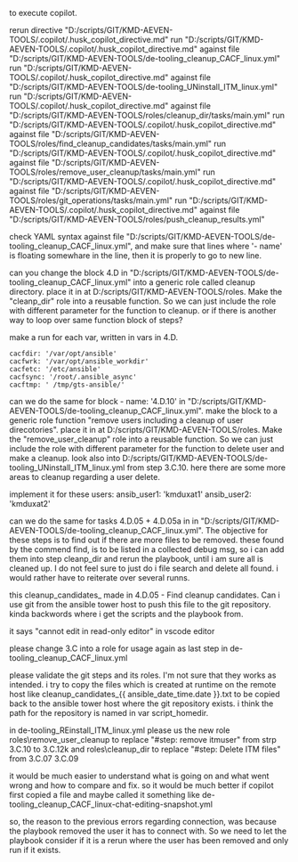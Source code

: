 
to execute copilot.

rerun directive  "D:/scripts/GIT/KMD-AEVEN-TOOLS/.copilot/.husk_copilot_directive.md"
run "D:/scripts/GIT/KMD-AEVEN-TOOLS/.copilot/.husk_copilot_directive.md" against file "D:/scripts/GIT/KMD-AEVEN-TOOLS/de-tooling_cleanup_CACF_linux.yml"
run "D:/scripts/GIT/KMD-AEVEN-TOOLS/.copilot/.husk_copilot_directive.md" against file "D:/scripts/GIT/KMD-AEVEN-TOOLS/de-tooling_UNinstall_ITM_linux.yml"
run "D:/scripts/GIT/KMD-AEVEN-TOOLS/.copilot/.husk_copilot_directive.md" against file "D:/scripts/GIT/KMD-AEVEN-TOOLS/roles/cleanup_dir/tasks/main.yml"
run "D:/scripts/GIT/KMD-AEVEN-TOOLS/.copilot/.husk_copilot_directive.md" against file "D:/scripts/GIT/KMD-AEVEN-TOOLS/roles/find_cleanup_candidates/tasks/main.yml"
run "D:/scripts/GIT/KMD-AEVEN-TOOLS/.copilot/.husk_copilot_directive.md" against file "D:/scripts/GIT/KMD-AEVEN-TOOLS/roles/remove_user_cleanup/tasks/main.yml"
run "D:/scripts/GIT/KMD-AEVEN-TOOLS/.copilot/.husk_copilot_directive.md" against file "D:/scripts/GIT/KMD-AEVEN-TOOLS/roles/git_operations/tasks/main.yml"
run "D:/scripts/GIT/KMD-AEVEN-TOOLS/.copilot/.husk_copilot_directive.md" against file "D:/scripts/GIT/KMD-AEVEN-TOOLS/roles/push_cleanup_results.yml"

check YAML syntax against file "D:/scripts/GIT/KMD-AEVEN-TOOLS/de-tooling_cleanup_CACF_linux.yml", and make sure that lines where '- name' is floating somewhare in the line, then it is properly to go to new line.


can you change the block 4.D in "D:/scripts/GIT/KMD-AEVEN-TOOLS/de-tooling_cleanup_CACF_linux.yml" into a generic role called cleanup directory. place it in at D:/scripts/GIT/KMD-AEVEN-TOOLS/roles. Make the "cleanp_dir" role into a reusable function. So we can just include the role with different parameter for the function to cleanup.
or if there is another way to loop over same function block of steps?

make a run for each var, written in vars in 4.D.

    cacfdir: '/var/opt/ansible'
    cacfwrk: '/var/opt/ansible_workdir'
    cacfetc: '/etc/ansible'
    cacfsync: '/root/.ansible_async'
    cacftmp: ' /tmp/gts-ansible/'




can we do the same for block - name: '4.D.10' in "D:/scripts/GIT/KMD-AEVEN-TOOLS/de-tooling_cleanup_CACF_linux.yml".
make the block to a generic role function "remove users including a cleanup of user direcotories".
place it in at D:/scripts/GIT/KMD-AEVEN-TOOLS/roles. Make the "remove_user_cleanup" role into a reusable function. So we can just include the role with different parameter for the function to delete user and make a cleanup.
look also into D:/scripts/GIT/KMD-AEVEN-TOOLS/de-tooling_UNinstall_ITM_linux.yml from step 3.C.10. here there are some more areas to cleanup regarding a user delete.

implement it for these users:
    ansib_user1: 'kmduxat1'
    ansib_user2: 'kmduxat2'


can we do the same for tasks 4.D.05 + 4.D.05a in in "D:/scripts/GIT/KMD-AEVEN-TOOLS/de-tooling_cleanup_CACF_linux.yml".
The objective for these steps is to find out if there are more files to be removed. these found by the commend find, is to be listed in a collected debug msg, so i can add them into step cleanp_dir and rerun the playbook, until i am sure all is cleaned up.
I do not feel sure to just do i file search and delete all found. i would rather have to reiterate over several runns.


this cleanup_candidates_ made in 4.D.05 - Find cleanup candidates. Can i use git from the ansible tower host to push this file to the git repository.
kinda backwords where i get the scripts and the playbook from.


it says "cannot edit in read-only editor" in vscode editor

please change 3.C into a role for usage again as last step in de-tooling_cleanup_CACF_linux.yml


please validate the git steps and its roles. I'm not sure that they works as intended.
i try to copy the files which is created at runtime on the remote host like cleanup_candidates_{{ ansible_date_time.date }}.txt to be copied back to the ansible tower host where the git repository exists. i think the path for the repository is named in var script_homedir.


in de-tooling_REinstall_ITM_linux.yml
please us the new role roles\remove_user_cleanup to replace "#step:  remove itmuser" from strp 3.C.10 to 3.C.12k
and roles\cleanup_dir to replace "#step: Delete ITM files" from 3.C.07 3.C.09

it would be much easier to understand what is going on and what went wrong and how to compare and fix. so it would be much better if copilot first copied a file and maybe called it something like de-tooling_cleanup_CACF_linux-chat-editing-snapshot.yml

so, the reason to the previous errors regarding connection, was because the playbook removed the user it has to connect with. So we need to let the playbook consider if it is a rerun where the user has been removed and only run if it exists.